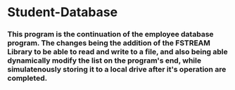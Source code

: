 # Student-Database

### This program is the continuation of the employee database program. The changes being the addition of the FSTREAM Library to be able to read and write to a file, and also being able dynamically modify the list on the program's end, while simulatenously storing it to a local drive after it's operation are completed.
